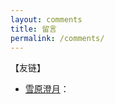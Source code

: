 ```yaml
---
layout: comments
title: 留言
permalink: /comments/
---
```


【友链】

- [雪原澄月](https://weibo.com/u/3626825962)：
